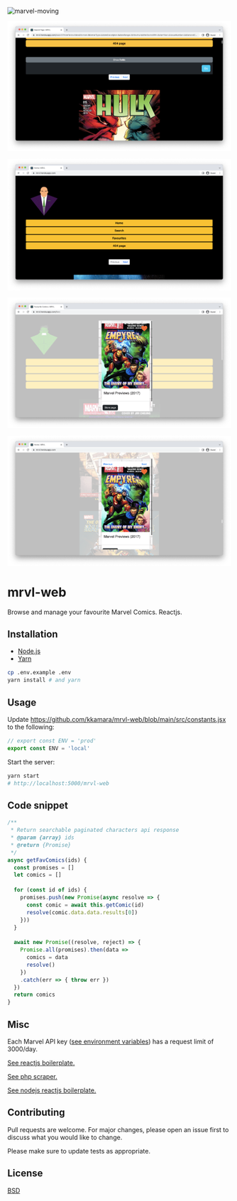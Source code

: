 ![marvel-moving](https://user-images.githubusercontent.com/31970496/201666745-37f4c424-0557-4051-bf27-d40cd0b09780.gif)

![mrvl4.png](https://raw.githubusercontent.com/kkamara/useful/main/mrvl4.png)

![mrvl.png](https://raw.githubusercontent.com/kkamara/useful/main/mrvl.png)

![mrvl2.png](https://raw.githubusercontent.com/kkamara/useful/main/mrvl2.png)

![mrvl3.png](https://raw.githubusercontent.com/kkamara/useful/main/mrvl3.png)

# mrvl-web
Browse and manage your favourite Marvel Comics. Reactjs.

## Installation

* [Node.js](https://nodejs.org/en/) 
* [Yarn](https://yarnpkg.com/)

```sh
cp .env.example .env
yarn install # and yarn
```

## Usage

Update https://github.com/kkamara/mrvl-web/blob/main/src/constants.jsx to the following:

```js
// export const ENV = 'prod'
export const ENV = 'local'
```

Start the server:
```bash
yarn start
# http://localhost:5000/mrvl-web
```

## Code snippet

```js
/** 
 * Return searchable paginated characters api response
 * @param {array} ids
 * @return {Promise}
 */
async getFavComics(ids) {
  const promises = []
  let comics = []

  for (const id of ids) {
    promises.push(new Promise(async resolve => {
      const comic = await this.getComic(id)
      resolve(comic.data.data.results[0])
    }))
  }

  await new Promise((resolve, reject) => {
    Promise.all(promises).then(data => 
      comics = data
      resolve()
    })  
    .catch(err => { throw err })
  })  
  return comics
}
```

## Misc

Each Marvel API key ([see environment variables](https://raw.githubusercontent.com/kkamara/mrvl-web/main/.env.example)) has a request limit of 3000/day.

[See reactjs boilerplate.](https://github.com/kkamara/reactjs-boilerplate)

[See php scraper.](https://github.com/kkamara/php-scraper)

[See nodejs reactjs boilerplate.](https://github.com/kkamara/nodejs-reactjs-boilerplate)

## Contributing
Pull requests are welcome. For major changes, please open an issue first to discuss what you would like to change.

Please make sure to update tests as appropriate.

## License
[BSD](https://opensource.org/licenses/BSD-3-Clause)
